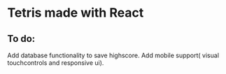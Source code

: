 # Tetris made with React

## To do:
Add database functionality to save highscore.
Add mobile support( visual touchcontrols and responsive ui).
